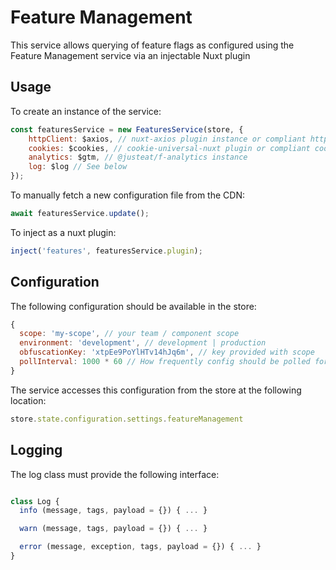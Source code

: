 # Feature Management

This service allows querying of feature flags as configured using the Feature
Management service via an injectable Nuxt plugin

## Usage

To create an instance of the service:

```javascript
const featuresService = new FeaturesService(store, {
    httpClient: $axios, // nuxt-axios plugin instance or compliant http client
    cookies: $cookies, // cookie-universal-nuxt plugin or compliant cookie store
    analytics: $gtm, // @justeat/f-analytics instance
    log: $log // See below
});
```

To manually fetch a new configuration file from the CDN:

```javascript
await featuresService.update();
```

To inject as a nuxt plugin:

```javascript
inject('features', featuresService.plugin);
```

## Configuration

The following configuration should be available in the store:

```javascript
{
  scope: 'my-scope', // your team / component scope
  environment: 'development', // development | production
  obfuscationKey: 'xtpEe9PoYlHTv14hJq6m', // key provided with scope
  pollInterval: 1000 * 60 // How frequently config should be polled for in ms
}
```

The service accesses this configuration from the store at the following
location:

```javascript
store.state.configuration.settings.featureManagement
```

## Logging

The log class must provide the following interface:

```javascript

class Log {
  info (message, tags, payload = {}) { ... }

  warn (message, tags, payload = {}) { ... }

  error (message, exception, tags, payload = {}) { ... }
}
```

